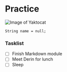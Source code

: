 # Practice
![Image of Yaktocat](https://octodex.github.com/images/yaktocat.png)

```
String name = null;
```

### Tasklist
- [ ] Finish Markdown module
- [ ] Meet Derin for lunch
- [ ] Sleep
